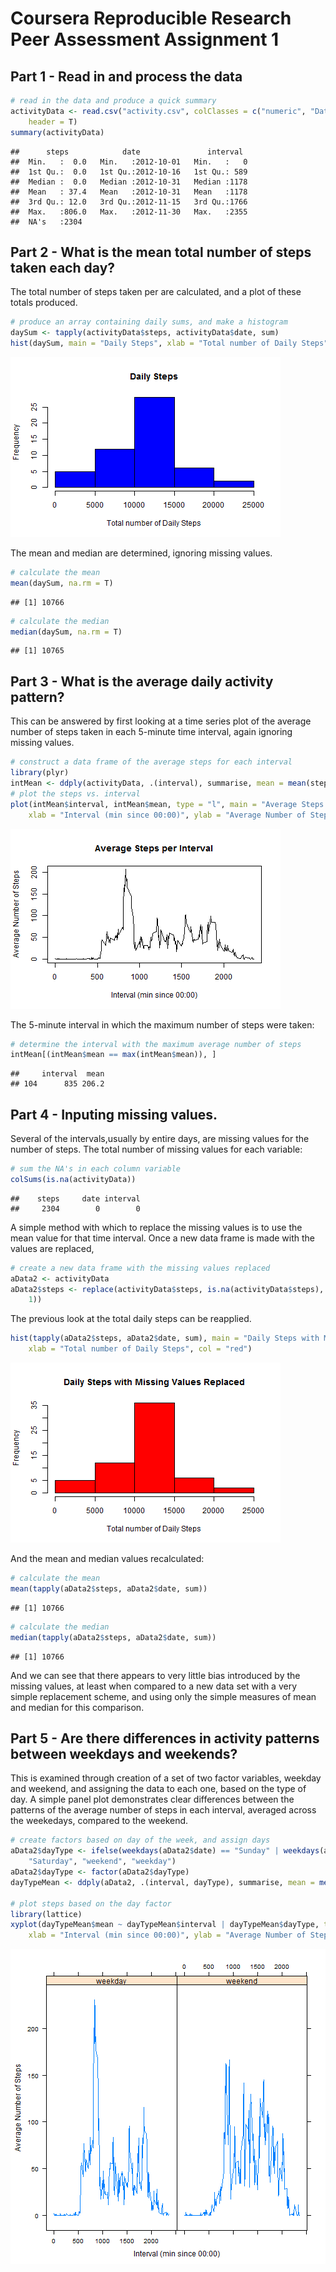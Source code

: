 Coursera Reproducible Research Peer Assessment Assignment 1
========================================================
Part 1 - Read in and process the data
-------------------------------------


```r
# read in the data and produce a quick summary
activityData <- read.csv("activity.csv", colClasses = c("numeric", "Date", "numeric"), 
    header = T)
summary(activityData)
```

```
##      steps            date               interval   
##  Min.   :  0.0   Min.   :2012-10-01   Min.   :   0  
##  1st Qu.:  0.0   1st Qu.:2012-10-16   1st Qu.: 589  
##  Median :  0.0   Median :2012-10-31   Median :1178  
##  Mean   : 37.4   Mean   :2012-10-31   Mean   :1178  
##  3rd Qu.: 12.0   3rd Qu.:2012-11-15   3rd Qu.:1766  
##  Max.   :806.0   Max.   :2012-11-30   Max.   :2355  
##  NA's   :2304
```


Part 2 - What is the mean total number of steps taken each day?  
---------------------------------------------------------------
The total number of steps taken per are calculated, and a plot of these totals produced.


```r
# produce an array containing daily sums, and make a histogram
daySum <- tapply(activityData$steps, activityData$date, sum)
hist(daySum, main = "Daily Steps", xlab = "Total number of Daily Steps", col = "blue")
```

![plot of chunk unnamed-chunk-2](figure/unnamed-chunk-2.png) 


The mean and median are determined, ignoring missing values.


```r
# calculate the mean
mean(daySum, na.rm = T)
```

```
## [1] 10766
```

```r
# calculate the median
median(daySum, na.rm = T)
```

```
## [1] 10765
```


Part 3 - What is the average daily activity pattern?  
----------------------------------------------------
This can be answered by first looking at a time series plot of the average number of steps taken in each 5-minute time interval, again ignoring missing values.


```r
# construct a data frame of the average steps for each interval
library(plyr)
intMean <- ddply(activityData, .(interval), summarise, mean = mean(steps, na.rm = T))
# plot the steps vs. interval
plot(intMean$interval, intMean$mean, type = "l", main = "Average Steps per Interval", 
    xlab = "Interval (min since 00:00)", ylab = "Average Number of Steps")
```

![plot of chunk unnamed-chunk-4](figure/unnamed-chunk-4.png) 


The 5-minute interval in which the maximum number of steps were taken:


```r
# determine the interval with the maximum average number of steps
intMean[(intMean$mean == max(intMean$mean)), ]
```

```
##     interval  mean
## 104      835 206.2
```


Part 4 - Inputing missing values.  
---------------------------------
Several of the intervals,usually by entire days, are missing values for the number of steps.
The total number of missing values for each variable:


```r
# sum the NA's in each column variable
colSums(is.na(activityData))
```

```
##    steps     date interval 
##     2304        0        0
```


A simple method with which to replace the missing values is to use the mean value for that time interval. Once a new data frame is made with the values are replaced,


```r
# create a new data frame with the missing values replaced
aData2 <- activityData
aData2$steps <- replace(activityData$steps, is.na(activityData$steps), round(intMean$mean, 
    1))
```


The previous look at the total daily steps can be reapplied.


```r
hist(tapply(aData2$steps, aData2$date, sum), main = "Daily Steps with Missing Values Replaced", 
    xlab = "Total number of Daily Steps", col = "red")
```

![plot of chunk unnamed-chunk-8](figure/unnamed-chunk-8.png) 


And the mean and median values recalculated:


```r
# calculate the mean
mean(tapply(aData2$steps, aData2$date, sum))
```

```
## [1] 10766
```

```r
# calculate the median
median(tapply(aData2$steps, aData2$date, sum))
```

```
## [1] 10766
```


And we can see that there appears to very little bias introduced by the missing values, at least when compared to a new data set with a very simple replacement scheme, and using only the simple measures of mean and median for this comparison.

Part 5 - Are there differences in activity patterns between weekdays and weekends?  
----------------------------------------------------------------------------------
This is examined through creation of a set of two factor variables, weekday and weekend, and assigning the data to each one, based on the type of day. A simple panel plot demonstrates clear differences between the patterns of the average number of steps in each interval, averaged across the weekedays, compared to the weekend.


```r
# create factors based on day of the week, and assign days
aData2$dayType <- ifelse(weekdays(aData2$date) == "Sunday" | weekdays(aData2$date) == 
    "Saturday", "weekend", "weekday")
aData2$dayType <- factor(aData2$dayType)
dayTypeMean <- ddply(aData2, .(interval, dayType), summarise, mean = mean(steps))

# plot steps based on the day factor
library(lattice)
xyplot(dayTypeMean$mean ~ dayTypeMean$interval | dayTypeMean$dayType, type = "l", 
    xlab = "Interval (min since 00:00)", ylab = "Average Number of Steps")
```

![plot of chunk unnamed-chunk-10](figure/unnamed-chunk-10.png) 

